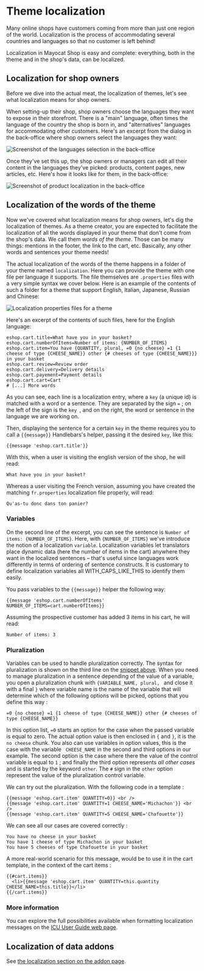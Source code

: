 <!--
  layout: documentation-with-menu
  title: Theme localization
  -->

Theme localization
==================

Many online shops have customers coming from more than just one region of the world. Localization is the process of accommodating several countries and languages so that no customer is left behind!

Localization in Mayocat Shop is easy and complete: everything, both in the theme and in the shop's data, can be localized.

Localization for shop owners
----------------------------

Before we dive into the actual meat, the localization of themes, let's see what localization means for shop owners.

When setting-up their shop, shop owners choose the languages they want to expose in their storefront. There is a "main" language, often times the language of the country the shop is born in, and "alternatives" languages for accommodating other customers. Here's an excerpt from the dialog in the back-office where shop owners select the languages they want:

![Screenshot of the languages selection in the back-office](/images/language-selection.png "Language selection in the back-office")

Once they've set this up, the shop owners or managers can edit all their content in the languages they've picked: products, content pages, new articles, etc. Here's how it looks like for them, in the back-office:

![Screenshot of product localization in the back-office](/images/product-localization.png "Product localization in the back-office")

Localization of the words of the theme
--------------------------------------

Now we've covered what localization means for shop owners, let's dig the localization of themes. As a theme creator, you are expected to facilitate the localization of all the words displayed in your theme that don't come from the shop's data. We call them _words of the theme_. Those can be many things: mentions in the footer, the link to the cart, etc. Basically, any other words and sentences your theme needs!

The actual localization of the words of the theme happens in a folder of your theme named ```localization```. Here you can provide the theme with one file per language it supports. The file themselves are ```.properties``` files with a very simple syntax we cover below. Here is an example of the contents of such a folder for a theme that support English, Italian, Japanese, Russian and Chinese:

![Localization properties files for a theme](/images/theme-localization-files.png "Localization properties files for a theme")

Here's an excerpt of the contents of such files, here for the English language:

<a name="snippet"></a>

    eshop.cart.title=What have you in your basket?
    eshop.cart.numberOfItems=Number of items: {NUMBER_OF_ITEMS}
    eshop.cart.item=You have {QUANTITY, plural, =0 {no cheese} =1 {1 cheese of type {CHEESE_NAME}} other {# cheeses of type {CHEESE_NAME}}}  in your basket
    eshop.cart.review=Review order
    eshop.cart.delivery=Delivery details
    eshop.cart.payement=Payment details
    eshop.cart.cart=Cart
    # [...] More words

As you can see, each line is a localization entry, where a ```key``` (a unique id) is matched with a word or a sentence. They are separated by the sign ```=``` ;  on the left of the sign is the ```key ```, and on the right, the word or sentence in the language we are working on.

Then, displaying the sentence for a certain ```key``` in the theme requires you to call a ```{{message}}``` Handlebars's helper, passing it the desired ```key```, like this:

    {{message 'eshop.cart.title'}}

With this, when a user is visiting the english version of the shop, he will read:

    What have you in your basket?

Whereas a user visiting the French version, assuming you have created the matching ```fr.properties``` localization file properly, will read:

    Qu'as-tu donc dans ton panier?


### Variables

On the second line of the excerpt, you can see the sentence is ```Number of items: {NUMBER_OF_ITEMS}```. Here, with ```{NUMBER_OF_ITEMS}``` we've introduce the notion of a localization ```variable```. Localization variables let translators place dynamic data (here the number of items in the cart) anywhere they want in the localized sentences – that's useful since languages work differently in terms of ordering of sentence constructs. It is customary to define localization variables all WITH_CAPS_LIKE_THIS to identify them  easily.

You pass variables to the ```{{message}}``` helper the following way:

    {{message 'eshop.cart.numberOfItems' NUMBER_OF_ITEMS=cart.numberOfItems}}

Assuming the prospective customer has added 3 items in his cart, he will read:

    Number of items: 3


### Pluralization

Variables can be used to handle pluralization correctly. The syntax for pluralization is shown on the third line on the [snippet above](#snippet). When you need to manage pluralization in a sentence depending of the value of a variable, you open a pluralization chunk with ```{VARIABLE_NAME, plural, ```  and close it with a final ```}``` where variable name is the name of the variable that will determine which of the following options will be picked, options that you define this way :

    =0 {no cheese} =1 {1 cheese of type {CHEESE_NAME}} other {# cheeses of type {CHEESE_NAME}}

In this option list, ```=0``` starts an option for the case when the passed variable is equal to zero. The actual option value is then enclosed in ```{``` and ```}```, it is the ```no cheese``` chunk. You also can use variables in option values, this is the case with the variable ``` CHEESE_NAME``` in the second and third options in our example. The second option is the case where there the value of the control variable is equal to ```1``` ; and finally the third option represents _all other cases_ and is started by the keyword ```other```. The ```#``` sign in the ```other``` option represent the value of the pluralization control variable.

We can try out the pluralization. With the following code in a template :

    {{message 'eshop.cart.item' QUANTITY=0}} <br />
    {{message 'eshop.cart.item' QUANTITY=1 CHEESE_NAME='Michachon'}} <br />
    {{message 'eshop.cart.item' QUANTITY=5 CHEESE_NAME='Chafouette'}}

We can see all our cases are covered correctly :

    You have no cheese in your basket
    You have 1 cheese of type Michachon in your basket
    You have 5 cheeses of type Chafouette in your basket

A more real-world scenario for this message, would be to use it in the cart template, in the context of the cart items :

    {{#cart.items}}
      <li>{{message 'eshop.cart.item' QUANTITY=this.quantity CHEESE_NAME=this.title}}</li>
    {{/cart.items}}

### More information

You can explore the full possibilities available when formatting localization messages on the [ICU User Guide web page](http://userguide.icu-project.org/formatparse/messages).

Localization of data addons
---------------------------

See [the localization section on the addon page](/documentation-addons#localization).